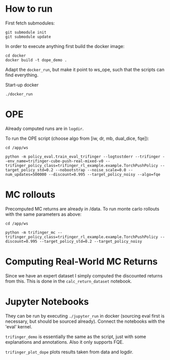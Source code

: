 # How to run

First fetch submodules:
```
git submodule init 
git submodule update
```

In order to execute anything first build the docker image:

```
cd docker
docker build -t dope_demo .
```


Adapt the `docker_run`, but make it point to ws_ope, such that the scripts can find everything.

Start-up docker 

```
./docker_run
```


# OPE 

Already computed runs are in `logdir`.

To run the OPE script (choose algo from [iw, dr, mb, dual_dice, fqe]):

```
cd /app/ws

python -m policy_eval.train_eval_trifinger --logtostderr --trifinger --env_name=trifinger-cube-push-real-mixed-v0 --trifinger_policy_class=trifinger_rl_example.example.TorchPushPolicy --target_policy_std=0.2 --nobootstrap --noise_scale=0.0 --num_updates=500000 --discount=0.995 --target_policy_noisy --algo=fqe
```

# MC rollouts

Precomputed MC returns are already in /data.
To run monte carlo rollouts with the same parameters as above:

```
cd /app/ws

python -m trifinger_mc --trifinger_policy_class=trifinger_rl_example.example.TorchPushPolicy --discount=0.995 --target_policy_std=0.2 --target_policy_noisy
```

# Computing Real-World MC Returns

Since we have an expert dataset I simply computed the discounted returns from this. This is done in the `calc_return_dataset` notebook.

# Jupyter Notebooks

They can be run by executing `./jupyter_run` in docker (sourcing eval first is necessary, but should be sourced already). Connect the notebooks with the 'eval' kernel.

`trifinger_demo` is essentially the same as the script, just with some explanations and annotations. Also it only supports FQE.

`trifinger_plot_dope` plots results taken from data and logdir. 
